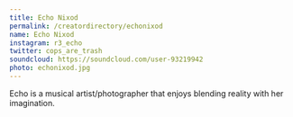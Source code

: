 ```yaml
---
title: Echo Nixod
permalink: /creatordirectory/echonixod
name: Echo Nixod
instagram: r3_echo
twitter: cops_are_trash
soundcloud: https://soundcloud.com/user-93219942
photo: echonixod.jpg
---
```

Echo is a musical artist/photographer that enjoys blending reality with her imagination. 